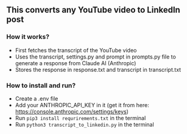 ## This converts any YouTube video to LinkedIn post

### How it works?
- First fetches the transcript of the YouTube video
- Uses the transcript, settings.py and prompt in prompts.py file to generate a response from Claude AI (Anthropic)
- Stores the response in response.txt and transcript in transcript.txt

### How to install and run?
- Create a .env file
- Add your ANTHROPIC_API_KEY in it (get it from here: https://console.anthropic.com/settings/keys)
- Run ```pip3 install requrirements.txt``` in the terminal
- Run ```python3 transcript_to_linkedin.py``` in the terminal
